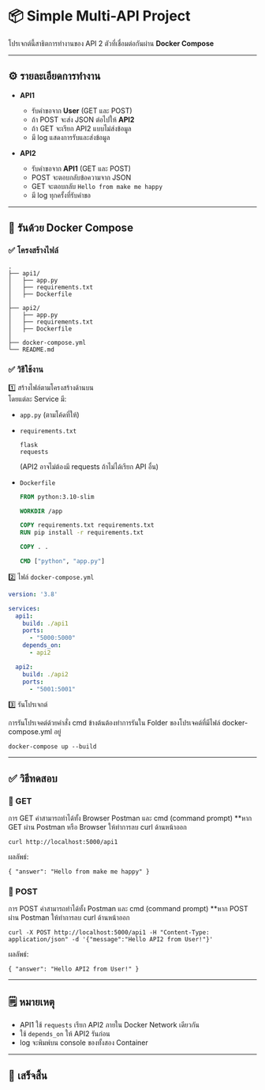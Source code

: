 # 📦 Simple Multi-API Project

โปรเจกต์นี้สาธิตการทำงานของ API 2 ตัวที่เชื่อมต่อกันผ่าน **Docker Compose**

---

## ⚙️ รายละเอียดการทำงาน

- **API1**
  - รับคำขอจาก **User** (GET และ POST)
  - ถ้า POST จะส่ง JSON ต่อไปให้ **API2**
  - ถ้า GET จะเรียก API2 แบบไม่ส่งข้อมูล
  - มี log แสดงการรับและส่งข้อมูล

- **API2**
  - รับคำขอจาก **API1** (GET และ POST)
  - POST จะตอบกลับข้อความจาก JSON
  - GET จะตอบกลับ `Hello from make me happy`
  - มี log ทุกครั้งที่รับคำขอ

---

## 🐳 รันด้วย Docker Compose

### ✅ โครงสร้างไฟล์

```
.
├── api1/
│   ├── app.py
│   ├── requirements.txt
│   ├── Dockerfile
│
├── api2/
│   ├── app.py
│   ├── requirements.txt
│   ├── Dockerfile
│
├── docker-compose.yml
└── README.md
```

### ✅ วิธีใช้งาน

1️⃣ สร้างไฟล์ตามโครงสร้างด้านบน  
โดยแต่ละ Service มี:
- `app.py` (ตามโค้ดที่ให้)
- `requirements.txt`  
  ```
  flask
  requests
  ```
  (API2 อาจไม่ต้องมี requests ถ้าไม่ได้เรียก API อื่น)

- `Dockerfile`
  ```dockerfile
  FROM python:3.10-slim

  WORKDIR /app

  COPY requirements.txt requirements.txt
  RUN pip install -r requirements.txt

  COPY . .

  CMD ["python", "app.py"]
  ```

2️⃣ ไฟล์ `docker-compose.yml`

```yaml
version: '3.8'

services:
  api1:
    build: ./api1
    ports:
      - "5000:5000"
    depends_on:
      - api2

  api2:
    build: ./api2
    ports:
      - "5001:5001"
```

3️⃣ รันโปรเจกต์

การรันโปรเจคต์ด้วยคำสั่ง cmd ข้างต้นต้องทำการรันใน Folder ของโปรเจคต์ที่มีไฟล์ docker-compose.yml อยู่

```
docker-compose up --build
```

---

## ✅ วิธีทดสอบ

### 📌 GET

การ GET ค่าสามารถทำได้ทั้ง Browser Postman และ cmd (command prompt)
**หาก GET ผ่าน Postman หรือ Browser ให้ทำการลบ curl ด้านหน้าออก

```
curl http://localhost:5000/api1
```

ผลลัพธ์:
```
{ "answer": "Hello from make me happy" }
```

### 📌 POST

การ POST ค่าสามารถทำได้ทั้ง Postman และ cmd (command prompt)
**หาก POST ผ่าน Postman ให้ทำการลบ curl ด้านหน้าออก

```
curl -X POST http://localhost:5000/api1 -H "Content-Type: application/json" -d '{"message":"Hello API2 from User!"}'
```

ผลลัพธ์:
```
{ "answer": "Hello API2 from User!" }
```

---

## 🗒️ หมายเหตุ

- API1 ใช้ `requests` เรียก API2 ภายใน Docker Network เดียวกัน
- ใช้ `depends_on` ให้ API2 รันก่อน
- log จะพิมพ์บน console ของทั้งสอง Container

---

## 🎉 เสร็จสิ้น
